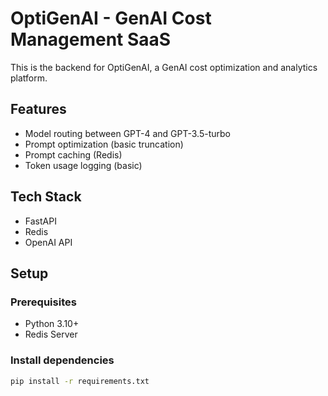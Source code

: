 # OptiGenAI - GenAI Cost Management SaaS

This is the backend for OptiGenAI, a GenAI cost optimization and analytics platform.

## Features
- Model routing between GPT-4 and GPT-3.5-turbo
- Prompt optimization (basic truncation)
- Prompt caching (Redis)
- Token usage logging (basic)

## Tech Stack
- FastAPI
- Redis
- OpenAI API

## Setup

### Prerequisites
- Python 3.10+
- Redis Server

### Install dependencies
```bash
pip install -r requirements.txt
